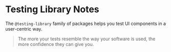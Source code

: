 # Testing Library Notes

The `@testing-library` family of packages helps you test UI components in a user-centric way.

> The more your tests resemble the way your software is used, the more confidence they can give you.
